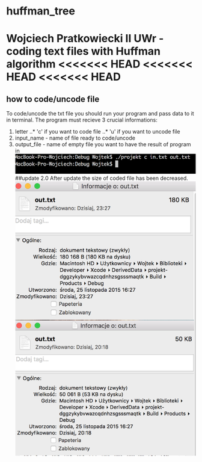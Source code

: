 # huffman_tree
Wojciech Pratkowiecki II UWr - coding text files with Huffman algorithm
<<<<<<< HEAD
<<<<<<< HEAD
<<<<<<< HEAD
=======
## how to code/uncode file
To code/uncode the txt file you should run your program and pass data to it in terminal. The program must recieve 3 crucial informations:
1. letter
..* 'c' if you want to code file
..* 'u' if you want to uncode file
2. input_name - name of file ready to code/uncode
3. output_file - name of empty file you want to have the result of program in
![alt text](https://github.com/wiatrak2/huffman_tree/blob/master/screen/screen1.png "running_program")
##update 2.0
After update the size of coded file has been decreased. 
![alt text](https://github.com/wiatrak2/huffman_tree/blob/master/screen/screen2.png "file_size")

